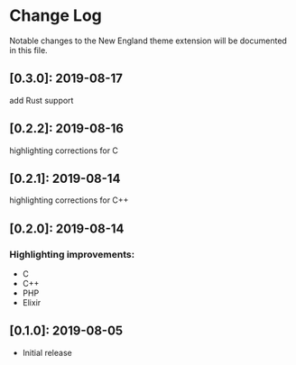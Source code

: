 # Change Log

Notable changes to the New England theme extension will be documented in this file.

## **[0.3.0]:** 2019-08-17
add Rust support

## **[0.2.2]:** 2019-08-16
highlighting corrections for C

## **[0.2.1]:** 2019-08-14
highlighting corrections for C++

## **[0.2.0]:** 2019-08-14

### Highlighting improvements:

- C
- C++
- PHP
- Elixir

## **[0.1.0]:** 2019-08-05

- Initial release
